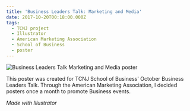 ```yaml
---
title: 'Business Leaders Talk: Marketing and Media'
date: 2017-10-20T00:18:00.000Z
tags:
  - TCNJ project
  - Illustrator
  - American Marketing Association
  - School of Business
  - poster
---
```

![Business Leaders Talk Marketing and Media poster](/assets/blt-october-copy.png "Business Leaders Talk Marketing and Media poster")

This poster was created for TCNJ School of Business' October Business Leaders Talk. Through the American Marketing Association, I decided posters once a month to promote Business events.

*Made with Illustrator*